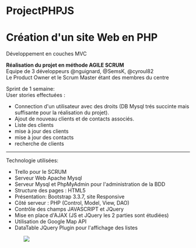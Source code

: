 # ProjectPHPJS
<h1>Création d'un site Web en PHP</h1>
Développement en couches MVC

<strong>Réalisation du projet en méthode AGILE SCRUM</strong> <br>
Equipe de 3 développeurs @nguignard, @SemsK, @cyroul82<br>
Le Product Owner et le Scrum Master étant des membres du centre
<br>

Sprint de 1 semaine:<br>
User stories effectuées : <br>

<ul>
  <li>Connection d'un utilisateur avec des droits (DB Mysql trés succinte mais suffisante pour la réalisation du projet).</li>
  <li>Ajout de nouveau clients et de contacts associés.</li>
  <li>Liste des clients</li>
  <li>mise à jour des clients</li>
  <li>mise à jour des contacts</li>
  <li>recherche de clients</li>
</ul>
<hr>
Technologie utilisées:<br>
<ul>
<li>Trello pour le SCRUM</li>
<li>Serveur Web Apache Mysql</li>
<li>Serveur Mysql et PhpMyAdmin pour l'administration de la BDD</li>
<li>Structure des pages : HTML5</li>
<li>Présentation: Bootstrap 3.3.7, site Responsive</li>
<li>Côté serveur : PHP (Control, Model, View, DAO)</li>
<li>Contrôle des champs JAVASCRIPT et JQuery</li>
<li>Mise en place d'AJAX (JS et JQuery les 2 parties sont étudiées)</li>
<li>Utilisation de Google Map API</li>
<li>DataTable JQuery Plugin pour l'affichage des listes</li>
<ul>
<img src="ProjectPHPJS/screenshot/index.PNG" witdh="350"/>



